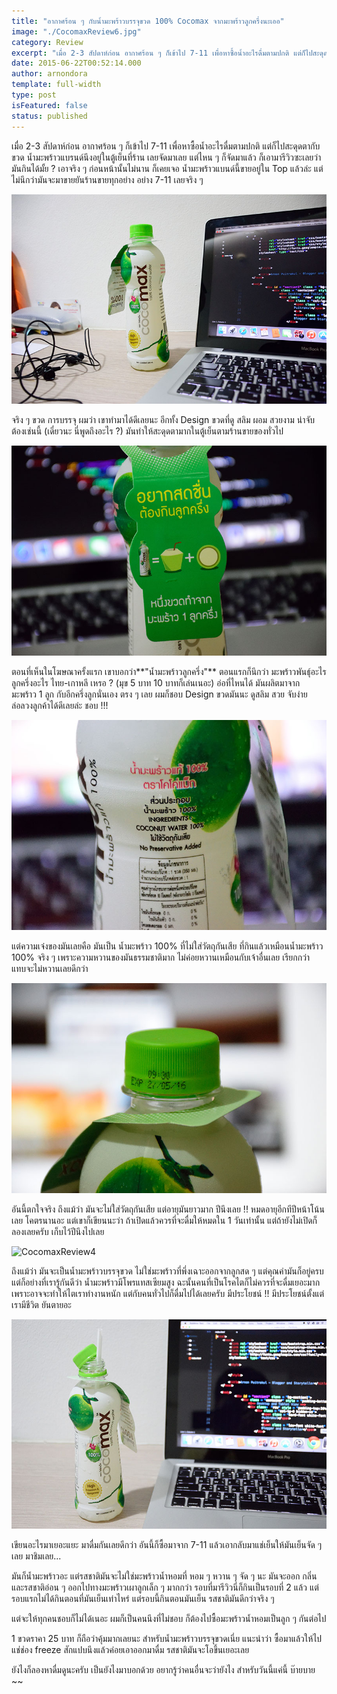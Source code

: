 ```yaml
---
title: "อากาศร้อน ๆ กับน้ำมะพร้าวบรรจุขวด 100% Cocomax จากมะพร้าวลูกครึ่งนะเออ"
image: "./CocomaxReview6.jpg"
category: Review
excerpt: "เมื่อ 2-3 สัปดาห์ก่อน อากาศร้อน ๆ ก็เข้าไป 7-11 เพื่อหาซื้อน้ำอะไรดื่มตามปกติ แต่ก็ไปสะดุดตากับขวด น้ำมะพร้าวแบรนด์นึงอยู่ในตู้เย็นที่ร้าน เลยจัดมาเลย"
date: 2015-06-22T00:52:14.000
author: arnondora
template: full-width
type: post
isFeatured: false
status: published
---
```


เมื่อ 2-3 สัปดาห์ก่อน อากาศร้อน ๆ ก็เข้าไป 7-11 เพื่อหาซื้อน้ำอะไรดื่มตามปกติ แต่ก็ไปสะดุดตากับขวด น้ำมะพร้าวแบรนด์นึงอยู่ในตู้เย็นที่ร้าน เลยจัดมาเลย แต่ไหน ๆ ก็จัดมาแล้ว ก็เอามารีวิวซะเลยว่า มันกินได้มั้ย ?
เอาจริง ๆ ก่อนหน้านั้นไม่นาน ก็เคยเจอ น้ำมะพร้าวแบนด์นี้ขายอยู่ใน Top แล้วล่ะ แต่ไม่นึกว่ามันจะมาขายยันร้านขายทุกอย่าง อย่าง 7-11 เลยจริง ๆ

![CocomaxReview1](./CocomaxReview1.jpg)

จริง ๆ ขวด การบรรจุ ผมว่า เขาทำมาได้ดีเลยนะ อีกทั้ง Design ขวดที่ดู สลิม ผอม สวยงาม น่าจับต้องเช่นนี้ (เดี๋ยวนะ นี่พูดถึงอะไร ?) มันทำให้สะดุดตามากในตู้เย็นตามร้านขายของทั่วไป

![CocomaxReview2](./CocomaxReview2.jpg)

ตอนที่เห็นในโฆษณาครั้งแรก เขาบอกว่า**"น้ำมะพร้าวลูกครึ่ง"** ตอนแรกก็นึกว่า มะพร้าวพันธุ์อะไร ลูกครึ่งอะไร ไทย-เกาหลี เหรอ ? (มุข 5 บาท 10 บาทก็เล่นเนอะ) อ่อที่ไหนได้ มันผลิตมาจาก มะพร้าว 1 ลูก กับอีกครึ่งลูกนั่นเอง ตรง ๆ เลย ผมก็ชอบ Design ขวดมันนะ ดูสลิม สวย จับง่าย ล่อลวงลูกค้าได้ดีเลยล่ะ ชอบ !!!

![CocomaxReview3](./CocomaxReview3.jpg)

แต่ความเจ๋งของมันเลยคือ มันเป็น น้ำมะพร้าว 100% ที่ไม่ใส่วัตถุกันเสีย ที่กินแล้วเหมือนน้ำมะพร้าว 100% จริง ๆ เพราะความหวานของมันธรรมชาติมาก ไม่ค่อยหวานเหมือนกับเจ้าอื่นเลย เรียกกว่า แทบจะไม่หวานเลยดีกว่า

![CocomaxReview5](./CocomaxReview5.jpg)

อันนี้ตกใจจริง ถึงแม้ว่า มันจะไม่ใส่วัตถุกันเสีย แต่อายุมันยาวมาก ปีนึงเลย !! หมดอายุอีกทีปีหน้าโน้นเลย โคตรนานอะ แต่เขาก็เขียนนะว่า ถ้าเปิดแล้วควรที่จะดื่มให้หมดใน 1 วันเท่านั้น แต่ถ้ายังไม่เปิดก็ลองเลยครับ เก็บไว้ปีนึงไปเลย

![CocomaxReview4](./CocomaxReview4-683x1024.jpg)

ถึงแม้ว่า มันจะเป็นน้ำมะพร้าวบรรจุขวด ไม่ใช่มะพร้าวที่พึ่งเฉาะออกจากลูกสด ๆ แต่คุณค่ามันก็อยู่ครบ แต่ก็อย่างที่เรารู้กันดีว่า น้ำมะพร้าวมีโพรแทสเซียมสูง ฉะนั้นคนที่เป็นโรคไตก็ไม่ควรที่จะดื่มเยอะมาก เพราะอาจจะทำให้ไตเราทำงานหนัก แต่กับคนทั่วไปก็ดื่มไปได้เลยครับ มีประโยชน์ !! มีประโยชน์ตั้งแต่เรามีชีวิต ยันตายอะ

![CocomaxReview6](./CocomaxReview6.jpg)

เขียนอะไรมาเยอะแยะ มาดื่มกันเลยดีกว่า อันนี้ก็ซื้อมาจาก 7-11 แล้วเอากลับมาแช่เย็นให้มันเย็นจัด ๆ เลย มาชิมเลย...

มันก็น้ำมะพร้าวอะ แต่รสชาติมันจะไม่ใช่มะพร้าวน้ำหอมที่ หอม ๆ หวาน ๆ จัด ๆ นะ มันจะออก กลิ่นและรสชาติอ่อน ๆ ออกไปทางมะพร้าวเผาลูกเล็ก ๆ มากกว่า รอบที่มารีวิวนี่ก็กินเป็นรอบที่ 2 แล้ว แต่รอบแรกไม่ได้กินตอนที่มันเย็นเท่าไหร่ แต่รอบนี้กินตอนมันเย็น รสชาติมันดีกว่าจริง ๆ

แต่จะให้ทุกคนชอบก็ไม่ได้เนอะ ผมก็เป็นคนนึงที่ไม่ชอบ ก็ต้องไปซื้อมะพร้าวน้ำหอมเป็นลูก ๆ กันต่อไป

1 ขวดราคา 25 บาท ก็ถือว่าคุ้มมากเลยนะ สำหรับน้ำมะพร้าวบรรจุขวดเนี่ย แนะนำว่า ซื้อมาแล้วให้ไปแช่ช่อง freeze สักแปบนึงแล้วค่อยเอาออกมาดื่ม รสชาติมันจะโอขึ้นเยอะเลย

ยังไงก็ลองหาดื่มดูนะครับ เป็นยังไงมาบอกด้วย อยากรู้ว่าคนอื่นจะว่ายังไง สำหรับวันนี้แค่นี้ บ๊ายบาย ~~
